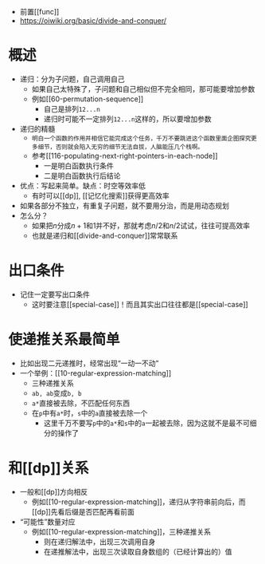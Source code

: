 - 前置[[func]]
- https://oiwiki.org/basic/divide-and-conquer/
# 概述
- 递归：分为子问题，自己调用自己
  - 如果自己太特殊了，子问题和自己相似但不完全相同，那可能要增加参数
  - 例如[[60-permutation-sequence]]
    - 自己是排列`12...n`
    - 递归时可能不一定排列`12...n`这样的，所以要增加参数
- 递归的精髓
  - `明白一个函数的作用并相信它能完成这个任务，千万不要跳进这个函数里面企图探究更多细节，否则就会陷入无穷的细节无法自拔，人脑能压几个栈啊。`
  - 参考[[116-populating-next-right-pointers-in-each-node]]
    - 一是明白函数执行条件
    - 二是明白函数执行后结论
- 优点：写起来简单。缺点：时空等效率低
  - 有时可以[[dp]], [[记忆化搜索]]获得更高效率
- 如果各部分不独立，有重复子问题，就不要用分治，而是用动态规划
- 怎么分？
  - 如果把$n$分成$n+1$和$1$并不好，那就考虑$n/2$和$n/2$试试，往往可提高效率
  - 也就是递归和[[divide-and-conquer]]常常联系
# 出口条件
- 记住一定要写出口条件
  - 这时要注意[[special-case]]！而且其实出口往往都是[[special-case]]
# 使递推关系最简单
- 比如出现二元递推时，经常出现“一动一不动”
- 一个举例：[[10-regular-expression-matching]]
  - 三种递推关系
  - `ab, ab`变成`b, b`
  - `a*`直接被去除，不匹配任何东西
  - 在`p`中有`a*`时，`s`中的`a`直接被去除一个
    - 这里千万不要写`p`中的`a*`和`s`中的`a`一起被去除，因为这就不是最不可细分的操作了
# 和[[dp]]关系
- 一般和[[dp]]方向相反
  - 例如[[10-regular-expression-matching]]，递归从字符串前向后，而[[dp]]先看后缀是否匹配再看前面
- “可能性”数量对应
  - 例如[[10-regular-expression-matching]]，三种递推关系
    - 则在递归解法中，出现三次调用自身
    - 在递推解法中，出现三次读取自身数组的（已经计算出的）值
